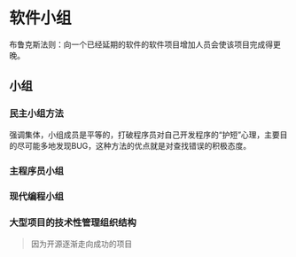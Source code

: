# 软件小组

布鲁克斯法则：向一个已经延期的软件的软件项目增加人员会使该项目完成得更晚。

## 小组

### 民主小组方法

强调集体，小组成员是平等的，打破程序员对自己开发程序的“护短”心理，主要目的尽可能多地发现BUG，这种方法的优点就是对查找错误的积极态度。

### 主程序员小组

### 现代编程小组

### 大型项目的技术性管理组织结构

> 因为开源逐渐走向成功的项目
